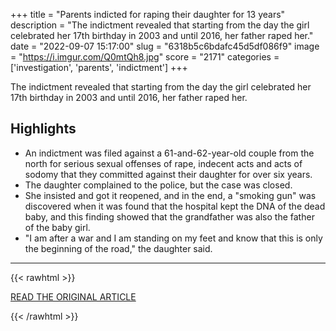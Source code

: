 +++
title = "Parents indicted for raping their daughter for 13 years"
description = "The indictment revealed that starting from the day the girl celebrated her 17th birthday in 2003 and until 2016, her father raped her."
date = "2022-09-07 15:17:00"
slug = "6318b5c6bdafc45d5df086f9"
image = "https://i.imgur.com/Q0mtQh8.jpg"
score = "2171"
categories = ['investigation', 'parents', 'indictment']
+++

The indictment revealed that starting from the day the girl celebrated her 17th birthday in 2003 and until 2016, her father raped her.

## Highlights

- An indictment was filed against a 61-and-62-year-old couple from the north for serious sexual offenses of rape, indecent acts and acts of sodomy that they committed against their daughter for over six years.
- The daughter complained to the police, but the case was closed.
- She insisted and got it reopened, and in the end, a "smoking gun" was discovered when it was found that the hospital kept the DNA of the dead baby, and this finding showed that the grandfather was also the father of the baby girl.
- "I am after a war and I am standing on my feet and know that this is only the beginning of the road," the daughter said.

---

{{< rawhtml >}}
  <p class="article-category">
    <a target="_blank" href="https://m.jpost.com/israel-news/article-716435">READ THE ORIGINAL ARTICLE</a>
  </p>
{{< /rawhtml >}}
